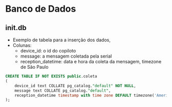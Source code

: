 # Banco de Dados

## init.db
* Exemplo de tabela para a inserção dos dados, 
* Colunas:
    - device_id: o id do copiloto
    - message: a mensagem coletada pela serial
    - reception_datetime: data e hora da coleta da mensagem, timezone de São Paulo
```sql
CREATE TABLE IF NOT EXISTS public.coleta
(
    device_id text COLLATE pg_catalog."default" NOT NULL,
    message text COLLATE pg_catalog."default",
    reception_datetime timestamp with time zone DEFAULT timezone('America/Sao_Paulo', now())
);
```